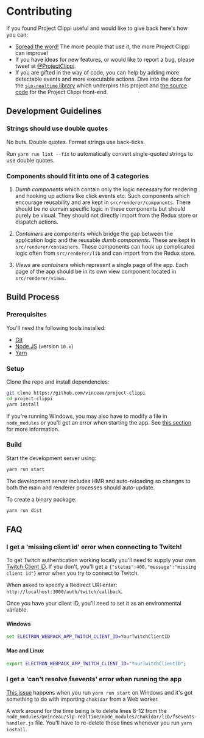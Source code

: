 # Contributing

If you found Project Clippi useful and would like to give back here's how you can:

* [Spread the word!](https://twitter.com/intent/retweet?tweet_id=1215995909915336705) The more people that use it, the more Project Clippi can improve!
* If you have ideas for new features, or would like to report a bug, please tweet at [@ProjectClippi](https://twitter.com/ProjectClippi).
* If you are gifted in the way of code, you can help by adding more detectable events and more executable actions. Dive into the docs for the [`slp-realtime` library](https://github.com/vinceau/slp-realtime) which underpins this project and [the source code](https://github.com/vinceau/project-clippi) for the Project Clippi front-end.


## Development Guidelines

### Strings should use double quotes

No buts. Double quotes. Format strings use back-ticks.

Run `yarn run lint --fix` to automatically convert single-quoted strings to use double quotes.

### Components should fit into one of 3 categories

1. *Dumb components* which contain only the logic necessary for rendering and hooking up actions like click events etc. Such components which encourage reusability and are kept in `src/renderer/components`. There should be no domain specific logic in these components but should purely be visual. They should not directly import from the Redux store or dispatch actions.

2. *Containers* are components which bridge the gap between the application logic and the reusable *dumb components*. These are kept in `src/renderer/containers`. These components can hook up complicated logic often from `src/renderer/lib` and can import from the Redux store.

3. *Views* are *containers* which represent a single page of the app. Each page of the app should be in its own view component located in `src/renderer/views`.


## Build Process

### Prerequisites

You'll need the following tools installed:

* [Git](https://git-scm.com/)
* [Node.JS](https://nodejs.org/en/) (version `10.x`)
* [Yarn](https://yarnpkg.com/en/docs/install)

### Setup

Clone the repo and install dependencies:

```bash
git clone https://github.com/vinceau/project-clippi
cd project-clippi
yarn install
```

If you're running Windows, you may also have to modify a file in `node_modules` or you'll get an error when starting the app. See [this section](#i-cant-run-the-app-because-of-a-cant-resolve-fsevents-warning) for more information.

### Build

Start the development server using:

```bash
yarn run start
```

The development server includes HMR and auto-reloading so changes to both the main and renderer processes should auto-update.

To create a binary package:

```bash
yarn run dist
```

## FAQ

### I get a 'missing client id' error when connecting to Twitch!

To get Twitch authentication working locally you'll need to supply your own [Twitch Client ID](https://dev.twitch.tv/docs/authentication). If you don't, you'll get a `{"status":400,"message":"missing client id"}` error when you try to connect to Twitch.

When asked to specify a Redirect URI enter: `http://localhost:3000/auth/twitch/callback`.

Once you have your client ID, you'll need to set it as an environmental variable.

#### Windows

```cmd
set ELECTRON_WEBPACK_APP_TWITCH_CLIENT_ID=YourTwitchClientID
```

#### Mac and Linux

```bash
export ELECTRON_WEBPACK_APP_TWITCH_CLIENT_ID="YourTwitchClientID";
```

### I get a 'can't resolve fsevents' error when running the app

[This issue](https://github.com/vinceau/project-clippi/issues/48) happens when you run `yarn run start` on Windows and it's got something to do with importing `chokidar` from a Web worker.

A work around for the time being is to delete lines 8-12 from the `node_modules/@vinceau/slp-realtime/node_modules/chokidar/lib/fsevents-handler.js` file. You'll have to re-delete those lines whenever you run `yarn install`.